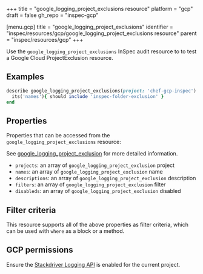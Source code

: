 +++
title = "google_logging_project_exclusions resource"
platform = "gcp"
draft = false
gh_repo = "inspec-gcp"

[menu.gcp]
title = "google_logging_project_exclusions"
identifier = "inspec/resources/gcp/google_logging_project_exclusions resource"
parent = "inspec/resources/gcp"
+++

Use the `google_logging_project_exclusions` InSpec audit resource to to test a Google Cloud ProjectExclusion resource.

## Examples

```ruby
describe google_logging_project_exclusions(project: 'chef-gcp-inspec') do
  its('names'){ should include 'inspec-folder-exclusion' }
end
```

## Properties

Properties that can be accessed from the `google_logging_project_exclusions` resource:

See [google_logging_project_exclusion](google_logging_project_exclusion) for more detailed information.

  * `projects`: an array of `google_logging_project_exclusion` project
  * `names`: an array of `google_logging_project_exclusion` name
  * `descriptions`: an array of `google_logging_project_exclusion` description
  * `filters`: an array of `google_logging_project_exclusion` filter
  * `disableds`: an array of `google_logging_project_exclusion` disabled

## Filter criteria

This resource supports all of the above properties as filter criteria, which can be used
with `where` as a block or a method.

## GCP permissions

Ensure the [Stackdriver Logging API](https://console.cloud.google.com/apis/library/logging.googleapis.com/) is enabled for the current project.

